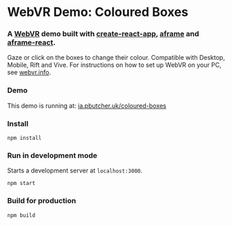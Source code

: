 # WebVR Demo: Coloured Boxes
### A [WebVR](https://webvr.info) demo built with [create-react-app](https://github.com/facebookincubator/create-react-app), [aframe](https://aframe.io) and [aframe-react](https://github.com/ngokevin/aframe-react).

Gaze or click on the boxes to change their colour. Compatible with Desktop, Mobile, Rift and Vive. For instructions on how to set up WebVR on your PC, see [webvr.info](https://webvr.info/).  

### Demo

This demo is running at: [ia.pbutcher.uk/coloured-boxes](http://ia.pbutcher.uk/coloured-boxes)

### Install

```npm install```

### Run in development mode

Starts a development server at `localhost:3000`.  

```npm start```

### Build for production

```npm build```
